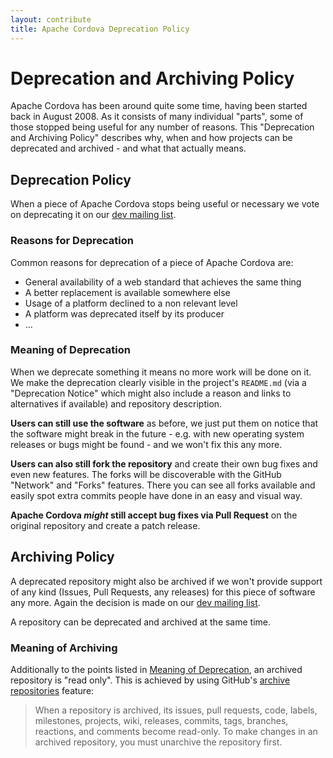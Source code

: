 ```yaml
---
layout: contribute
title: Apache Cordova Deprecation Policy
---
```


# Deprecation and Archiving Policy

Apache Cordova has been around quite some time, having been started back in August 2008. As it consists of many individual "parts", some of those stopped being useful for any number of reasons. This "Deprecation and Archiving Policy" describes why, when and how projects can be deprecated and archived - and what that actually means.

## Deprecation Policy

When a piece of Apache Cordova stops being useful or necessary we vote on deprecating it on our [dev mailing list](/contact/).

### Reasons for Deprecation

Common reasons for deprecation of a piece of Apache Cordova are:

- General availability of a web standard that achieves the same thing
- A better replacement is available somewhere else
- Usage of a platform declined to a non relevant level
- A platform was deprecated itself by its producer
- ...

### Meaning of Deprecation

When we deprecate something it means no more work will be done on it. We make the deprecation clearly visible in the project's `README.md` (via a "Deprecation Notice" which might also include a reason and links to alternatives if available) and repository description.

**Users can still use the software** as before, we just put them on notice that the software might break in the future - e.g. with new operating system releases or bugs might be found - and we won't fix this any more.

**Users can also still fork the repository** and create their own bug fixes and even new features. The forks will be discoverable with the GitHub "Network" and "Forks" features. There you can see all forks available and easily spot extra commits people have done in an easy and visual way.

**Apache Cordova _might_ still accept bug fixes via Pull Request** on the original repository and create a patch release.

## Archiving Policy

A deprecated repository might also be archived if we won't provide support of any kind (Issues, Pull Requests, any releases) for this piece of software any more. Again the decision is made on our [dev mailing list](/contact/).

A repository can be deprecated and archived at the same time.

### Meaning of Archiving

Additionally to the points listed in [Meaning of Deprecation](#meaning-of-deprecation), an archived repository is "read only". This is achieved by using GitHub's [archive repositories](https://help.github.com/articles/about-archiving-repositories/) feature:

> When a repository is archived, its issues, pull requests, code, labels, milestones, projects, wiki, releases, commits, tags, branches, reactions, and comments become read-only. To make changes in an archived repository, you must unarchive the repository first.